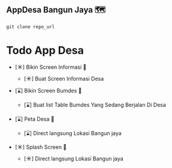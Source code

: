 ## AppDesa Bangun Jaya 🗺
````
git clone repo_url
````
# Todo App Desa

 * [☀] Bikin Screen Informasi 💁
    * [☀] Buat Screen Informasi Desa

 * [⌛] Bikin Screen Bumdes 💁
    * [⌛] Buat list Table Bumdes Yang Sedang Berjalan Di Desa

* [⌛] Peta Desa 🍁
    * [⌛] Direct langsung Lokasi Bangun jaya

* [☀] Splash Screen 🍁
    * [☀] Direct langsung Lokasi Bangun jaya